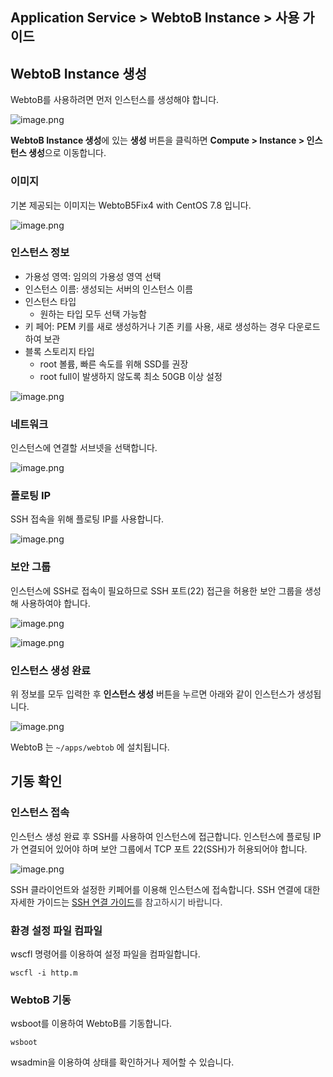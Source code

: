 ## Application Service > WebtoB Instance > 사용 가이드

## WebtoB Instance 생성


WebtoB를 사용하려면 먼저 인스턴스를 생성해야 합니다.

![image.png](http://static.toastoven.net/prod_webtob_instance/webtob_image1.png)

**WebtoB Instance 생성**에 있는 **생성** 버튼을 클릭하면 **Compute > Instance > 인스턴스 생성**으로 이동합니다.


### 이미지

기본 제공되는 이미지는 WebtoB5Fix4 with CentOS 7.8 입니다.

![image.png](http://static.toastoven.net/prod_webtob_instance/webtob_image2.png)


### 인스턴스 정보

* 가용성 영역: 임의의 가용성 영역 선택
* 인스턴스 이름: 생성되는 서버의 인스턴스 이름
* 인스턴스 타입
    * 원하는 타입 모두 선택 가능함
* 키 페어: PEM 키를 새로 생성하거나 기존 키를 사용, 새로 생성하는 경우 다운로드하여 보관
* 블록 스토리지 타입
    * root 볼륨, 빠른 속도를 위해 SSD를 권장
    * root full이 발생하지 않도록 최소 50GB 이상 설정

![image.png](http://static.toastoven.net/prod_webtob_instance/webtob_image3.png)


### 네트워크

인스턴스에 연결할 서브넷을 선택합니다.

![image.png](http://static.toastoven.net/prod_webtob_instance/webtob_image4.png)

### 플로팅 IP

SSH 접속을 위해 플로팅 IP를 사용합니다.

![image.png](http://static.toastoven.net/prod_webtob_instance/webtob_image5.png)

### 보안 그룹

인스턴스에 SSH로 접속이 필요하므로 SSH 포트(22) 접근을 허용한 보안 그룹을 생성해 사용하여야 합니다.

![image.png](http://static.toastoven.net/prod_webtob_instance/webtob_image6.png)

![image.png](http://static.toastoven.net/prod_webtob_instance/webtob_image7.png)



### 인스턴스 생성 완료

위 정보를 모두 입력한 후 **인스턴스 생성** 버튼을 누르면 아래와 같이 인스턴스가 생성됩니다.


![image.png](http://static.toastoven.net/prod_webtob_instance/webtob_image9.png)

WebtoB 는 `~/apps/webtob` 에 설치됩니다.


## 기동 확인

### 인스턴스 접속

인스턴스 생성 완료 후 SSH를 사용하여 인스턴스에 접근합니다.
인스턴스에 플로팅 IP가 연결되어 있어야 하며 보안 그룹에서 TCP 포트 22(SSH)가 허용되어야 합니다.

![image.png](http://static.toastoven.net/prod_webtob_instance/webtob_image10.png)

SSH 클라이언트와 설정한 키페어를 이용해 인스턴스에 접속합니다.
SSH 연결에 대한 자세한 가이드는 [SSH 연결 가이드](https://docs.toast.com/ko/Compute/Instance/ko/overview/#linux)<span style="color:#313338">를 참고하시기 바랍니다.</span>

### 환경 설정 파일 컴파일

wscfl 명령어를 이용하여 설정 파일을 컴파일합니다.

```
wscfl -i http.m
```

### WebtoB 기동

wsboot를 이용하여 WebtoB를 기동합니다.

```
wsboot
```

wsadmin을 이용하여 상태를 확인하거나 제어할 수 있습니다.
